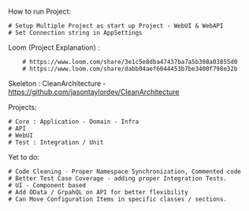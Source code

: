 How to run Project:

	# Setup Multiple Project as start up Project - WebUI & WebAPI 
	# Set Connection string in AppSettings 

Loom (Project Explanation) : 

        # https://www.loom.com/share/3e1c5e8dba47437ba7a5b308a03855d0
        # https://www.loom.com/share/dabb04aef6044453b7be3400f798e32b


Skeleton : CleanArchitecture - https://github.com/jasontaylordev/CleanArchitecture

Projects:

	# Core : Application - Domain - Infra 
	# API
	# WebUI
	# Test : Integration / Unit

Yet to do:

	# Code Cleaning - Proper Namespace Synchronization, Commented code 
	# Better Test Case Coverage - adding proper Integration Tests.
	# UI - Component based 
	# Add OData / GrpahQL on API for better flexibility 
	# Can Move Configuration Items in specific classes / sections. 
